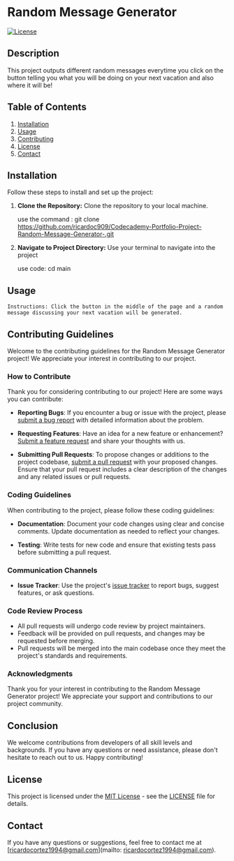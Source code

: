 # Random Message Generator

[![License](https://img.shields.io/badge/License-MIT-blue.svg)](https://opensource.org/licenses/MIT)

## Description

This project outputs different random messages everytime you click on the button telling you what you will be doing on your next vacation and also where it will be!

## Table of Contents

1. [Installation](#installation)
2. [Usage](#usage)
3. [Contributing](#contributing)
4. [License](#license)
5. [Contact](#contact)

## Installation

Follow these steps to install and set up the project:

1. **Clone the Repository:** Clone the repository to your local machine.

    use the command : git clone https://github.com/ricardoc909/Codecademy-Portfolio-Project-Random-Message-Generator-.git

2. **Navigate to Project Directory:** Use your terminal to navigate into the project

    use code: cd main

## Usage

    Instructions: Click the button in the middle of the page and a random message discussing your next vacation will be generated.

## Contributing Guidelines

Welcome to the contributing guidelines for the Random Message Generator project! We appreciate your interest in contributing to our project.

### How to Contribute

Thank you for considering contributing to our project! Here are some ways you can contribute:

- **Reporting Bugs**: If you encounter a bug or issue with the project, please [submit a bug report](https://github.com/ricardoc909/Codecademy-Portfolio-Project-Random-Message-Generator-/issues) with detailed information about the problem.

- **Requesting Features**: Have an idea for a new feature or enhancement? [Submit a feature request](https://github.com/ricardoc909/Codecademy-Portfolio-Project-Random-Message-Generator-/issues) and share your thoughts with us.

- **Submitting Pull Requests**: To propose changes or additions to the project codebase, [submit a pull request](https://github.com/ricardoc909/Codecademy-Portfolio-Project-Random-Message-Generator-/pulls) with your proposed changes. Ensure that your pull request includes a clear description of the changes and any related issues or pull requests.

### Coding Guidelines

When contributing to the project, please follow these coding guidelines:

- **Documentation**: Document your code changes using clear and concise comments. Update documentation as needed to reflect your changes.

- **Testing**: Write tests for new code and ensure that existing tests pass before submitting a pull request.

### Communication Channels

- **Issue Tracker**: Use the project's [issue tracker](https://github.com/ricardoc909/Codecademy-Portfolio-Project-Random-Message-Generator-/issues) to report bugs, suggest features, or ask questions.

### Code Review Process

- All pull requests will undergo code review by project maintainers.
- Feedback will be provided on pull requests, and changes may be requested before merging.
- Pull requests will be merged into the main codebase once they meet the project's standards and requirements.

### Acknowledgments

Thank you for your interest in contributing to the Random Message Generator project! We appreciate your support and contributions to our project community.

## Conclusion

We welcome contributions from developers of all skill levels and backgrounds. If you have any questions or need assistance, please don't hesitate to reach out to us. Happy contributing!


## License

This project is licensed under the [MIT License](https://opensource.org/licenses/MIT) - see the [LICENSE](LICENSE) file for details.

## Contact

If you have any questions or suggestions, feel free to contact me at [ricardocortez1994@gmail.com](mailto: ricardocortez1994@gmail.com).
